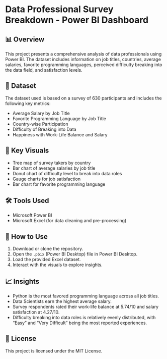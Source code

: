 # Data Professional Survey Breakdown - Power BI Dashboard

## 📊 Overview

This project presents a comprehensive analysis of data professionals using Power BI. The dataset includes information on job titles, countries, average salaries, favorite programming languages, perceived difficulty breaking into the data field, and satisfaction levels.

## 📁 Dataset

The dataset used is based on a survey of 630 participants and includes the following key metrics:
- Average Salary by Job Title
- Favorite Programming Language by Job Title
- Country-wise Participation
- Difficulty of Breaking into Data
- Happiness with Work-Life Balance and Salary

## 📌 Key Visuals

- Tree map of survey takers by country
- Bar chart of average salaries by job title
- Donut chart of difficulty level to break into data roles
- Gauge charts for job satisfaction
- Bar chart for favorite programming language

## 🛠️ Tools Used

- Microsoft Power BI
- Microsoft Excel (for data cleaning and pre-processing)

## 🚀 How to Use

1. Download or clone the repository.
2. Open the `.pbix` (Power BI Desktop) file in Power BI Desktop.
3. Load the provided Excel dataset.
4. Interact with the visuals to explore insights.

## 📈 Insights

- Python is the most favored programming language across all job titles.
- Data Scientists earn the highest average salary.
- Survey respondents rated their work-life balance at 5.74/10 and salary satisfaction at 4.27/10.
- Difficulty breaking into data roles is relatively evenly distributed, with “Easy” and “Very Difficult” being the most reported experiences.

## 📄 License

This project is licensed under the MIT License.
